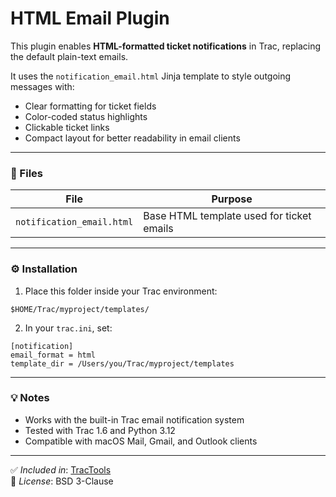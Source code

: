 # HTML Email Plugin

This plugin enables **HTML-formatted ticket notifications** in Trac, replacing the default plain-text emails.

It uses the `notification_email.html` Jinja template to style outgoing messages with:
- Clear formatting for ticket fields  
- Color-coded status highlights  
- Clickable ticket links  
- Compact layout for better readability in email clients  

---

### 📂 Files
| File | Purpose |
|------|----------|
| `notification_email.html` | Base HTML template used for ticket emails |

---

### ⚙️ Installation
1. Place this folder inside your Trac environment:

~~~
$HOME/Trac/myproject/templates/
~~~

2. In your `trac.ini`, set:

~~~
[notification]
email_format = html
template_dir = /Users/you/Trac/myproject/templates
~~~

---

### 💡 Notes
- Works with the built-in Trac email notification system  
- Tested with Trac 1.6 and Python 3.12  
- Compatible with macOS Mail, Gmail, and Outlook clients  

---

✅ *Included in*: [TracTools](https://github.com/billsdesk/TracTools)  
📄 *License*: BSD 3-Clause

